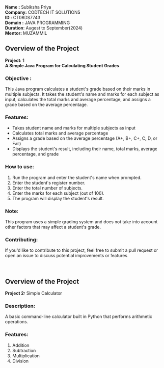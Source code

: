 **Name   :** Subiksha Priya <br>
**Company:** CODTECH IT SOLUTIONS<br>
**ID     :** CT08DS7743 <br>
**Domain :** JAVA PROGRAMMING<br>
**Duration:** Augest to September(2024) <br>
**Mentor:** MUZAMMIL

## Overview of the Project 
**Project: 1**<br>
**A Simple Java Program for Calculating Student Grades** <br>
### Objective :
This Java program calculates a student's grade based on their marks in multiple subjects. It takes the student's name and marks for each subject as input, calculates the total marks and average percentage, and assigns a grade based on the average percentage.

### Features:

- Takes student name and marks for multiple subjects as input
- Calculates total marks and average percentage
- Assigns a grade based on the average percentage (A+, B+, C+, C, D, or Fail)
- Displays the student's result, including their name, total marks, average percentage, and grade

### How to use: <br>

1. Run the program and enter the student's name when prompted.
2. Enter the student's register number.
3. Enter the total number of subjects.
4. Enter the marks for each subject (out of 100).
5. The program will display the student's result.

### Note:<br> 
This program uses a simple grading system and does not take into account other factors that may affect a student's grade.


### Contributing:

If you'd like to contribute to this project, feel free to submit a pull request or open an issue to discuss potential improvements or features.
<br>
<br>
<br>

## Overview of the Project 
**Project 2:**
Simple Calculator


### Description: <br>
A basic command-line calculator built in Python that performs arithmetic operations.


### Features:

1. Addition
2. Subtraction
3. Multiplication
4. Division

